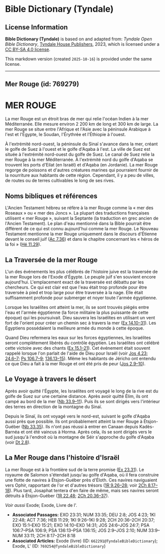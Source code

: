 # Bible Dictionary (Tyndale)

## License Information

**Bible Dictionary (Tyndale)** is based on and adapted from: _Tyndale Open Bible Dictionary_, [Tyndale House Publishers](https://tyndaleopenresources.com/), 2023, which is licensed under a [CC BY-SA 4.0 license](https://creativecommons.org/licenses/by-sa/4.0/legalcode.en).

This markdown version (created `2025-10-16`) is provided under the same license.



--------------------------------

## Mer Rouge (id: 769279)

MER ROUGE
=========

La mer Rouge est un étroit bras de mer qui relie l'océan Indien à la mer Méditerranée. Elle mesure environ 2 200 km de long et 300 km de large. La mer Rouge se situe entre l'Afrique et l'Asie avec la péninsule Arabique à l'est et l'Égypte, le Soudan, l'Érythrée et l'Éthiopie à l'ouest.

À l'extrémité nord\-ouest, la péninsule du Sinaï s'avance dans la mer, créant le golfe de Suez à l'ouest et le golfe d'Aqaba à l'est. La ville de Suez est située à l'extrémité nord\-ouest du golfe de Suez. Le canal de Suez relie la mer Rouge à la mer Méditerranée. À l'extrémité nord du golfe d'Aqaba se trouvent les ports d'Eilat (en Israël) et d'Aqaba (en Jordanie). La mer Rouge regorge de poissons et d'autres créatures marines qui pourraient fournir de la nourriture aux habitants de cette région. Cependant, il y a peu de villes, de routes ou de terres cultivables le long de ses rives.

Noms bibliques et références
----------------------------

L'Ancien Testament hébreu se réfère à la mer Rouge comme la « mer des Roseaux » ou « mer des Joncs ». La plupart des traductions françaises utilisent « mer Rouge », suivant la Septante (la traduction en grec ancien de l'Ancien Testament). Le plan d'eau mentionné dans la Bible pourrait être différent de ce qui est connu aujourd'hui comme la mer Rouge. Le Nouveau Testament mentionne la mer Rouge uniquement dans le discours d'Étienne devant le conseil juif ([Ac 7\.36](https://ref.ly/Acts7:36)) et dans le chapitre concernant les « héros de la foi » ([Hé 11\.29](https://ref.ly/Heb11:29)).

La Traversée de la mer Rouge
----------------------------

L'un des événements les plus célébrés de l'histoire juive est la traversée de la mer Rouge lors de l'Exode d'Égypte. Le peuple juif s'en souvient encore aujourd'hui. L'emplacement exact de la traversée est débattu par les chercheurs. Ce qui est clair est que l'eau était trop profonde pour être traversée à pied et trop large pour être traversée à la nage. Elle était suffisamment profonde pour submerger et noyer toute l'armée égyptienne.

Lorsque les Israélites ont atteint la mer, ils se sont trouvés piégés entre l'eau et l'armée égyptienne (la force militaire la plus puissante de cette époque) qui les poursuivait. Dieu sauvera les Israélites en utilisant un vent fort de l'orient pour créer un chemin sec à travers la mer ([Ex 14\.10–31](https://ref.ly/Exod14:10-Exod14:31)). Les Égyptiens possédaient la meilleure armée du monde à cette époque.

Quand Dieu refermera les eaux sur les forces égyptiennes, les Israélites seront complètement libérés du contrôle égyptien. Les Israélites ont célébré cette victoire avec des chants ([Ex 15\.1–21](https://ref.ly/Exod15:1-Exod15:21)). Cet événement était souvent rappelé lorsque l'on parlait de l'aide de Dieu pour Israël (voir [Jos 4\.23](https://ref.ly/Josh4:23); [24\.6–7](https://ref.ly/Josh24:6-Josh24:7); [Ps 106\.7–9](https://ref.ly/Ps106:7-Ps106:9); [136\.13–15](https://ref.ly/Ps136:13-Ps136:15)). Même les habitants de Jéricho ont entendu ce que Dieu a fait à la mer Rouge et ont été pris de peur ([Jos 2\.9–10](https://ref.ly/Josh2:9-Josh2:10)).

Le Voyage à travers le désert
-----------------------------

Après avoir quitté l'Égypte, les Israélites ont voyagé le long de la rive est du golfe de Suez sur une certaine distance. Après avoir quitté Élim, ils ont campé au bord de la mer ([Nb 33\.9–11](https://ref.ly/Num33:9-Num33:11)). Puis ils se sont dirigés vers l'intérieur des terres en direction de la montagne du Sinaï.

Depuis le Sinaï, ils ont voyagé vers le nord\-est, suivant le golfe d'Aqaba aussi près que possible. Ils ont probablement atteint la mer Rouge à Étsjon\-Guéber ([Nb 33\.35](https://ref.ly/Num33:35)). Ils n'ont pas réussi à entrer en Canaan depuis Kadès\-Barnéa et ont été vaincus à Horma. Après cela, ils se sont dirigés vers le sud jusqu'à l'endroit où la montagne de Séir s'approche du golfe d'Aqaba (voir [Dt 2\.8](https://ref.ly/Deut2:8)).

**La Mer Rouge dans l'histoire d'Israël**
-----------------------------------------

La mer Rouge est à la frontière sud de la terre promise ([Ex 23\.31](https://ref.ly/Exod23:31)). Le royaume de Salomon s'étendait jusqu'au golfe d'Aqaba, où il fera construire une flotte de navires à Étsjon\-Guéber près d'Éloth. Ces navires naviguaient vers Ophir, rapportant de l'or et d'autres trésors ([1R 9\.26–28](https://ref.ly/1Kgs9:26-1Kgs9:28); voir [2Ch 8\.17–18](https://ref.ly/2Chr8:17-2Chr8:18)). Plus tard, Josaphat tentera d'en faire de même, mais ses navires seront détruits à Étsjon\-Guéber ([1R 22\.48](https://ref.ly/1Kgs22:48); [2Ch 20\.36–37](https://ref.ly/2Chr20:36-2Chr20:37)).

*Voir aussi* Exode; Exode, Livre de l'.

* **Associated Passages:** EXO 23:31; NUM 33:35; DEU 2:8; JOS 4:23; 1KI 22:48; ACT 7:36; HEB 11:29; 1KI 9:26–1KI 9:28; 2CH 20:36–2CH 20:37; EXO 15:1–EXO 15:21; EXO 14:10–EXO 14:31; JOS 24:6–JOS 24:7; PSA 106:7–PSA 106:9; PSA 136:13–PSA 136:15; JOS 2:9–JOS 2:10; NUM 33:9–NUM 33:11; 2CH 8:17–2CH 8:18
* **Associated Articles:** Exode (livre) (ID: `662291@TyndaleBibleDictionary`); Exode, L' (ID: `769254@TyndaleBibleDictionary`)

